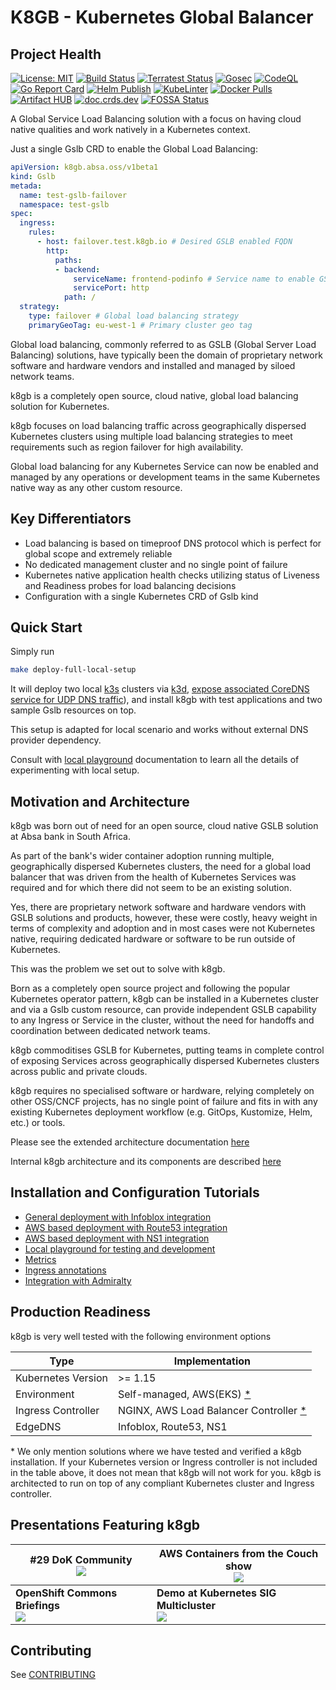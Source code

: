 # K8GB - Kubernetes Global Balancer

## Project Health

[![License: MIT](https://img.shields.io/badge/License-Apache_2.0-yellow.svg)](https://opensource.org/licenses/Apache-2.0)
[![Build Status](https://github.com/AbsaOSS/k8gb/workflows/build/badge.svg)](https://github.com/AbsaOSS/k8gb/actions?query=workflow%3A%22Golang+lint+and+test%22)
[![Terratest Status](https://github.com/AbsaOSS/k8gb/workflows/Terratest/badge.svg)](https://github.com/AbsaOSS/k8gb/actions?query=workflow%3ATerratest)
[![Gosec](https://github.com/AbsaOSS/k8gb/workflows/Gosec/badge.svg)](https://github.com/AbsaOSS/k8gb/actions?query=workflow%3AGosec)
[![CodeQL](https://github.com/AbsaOSS/k8gb/workflows/CodeQL/badge.svg)](https://github.com/AbsaOSS/k8gb/actions?query=workflow%3ACodeQL)
[![Go Report Card](https://goreportcard.com/badge/github.com/AbsaOSS/k8gb)](https://goreportcard.com/report/github.com/AbsaOSS/k8gb)
[![Helm Publish](https://github.com/AbsaOSS/k8gb/workflows/Helm%20Publish/badge.svg)](https://github.com/AbsaOSS/k8gb/actions?query=workflow%3A%22Helm+Publish%22)
[![KubeLinter](https://github.com/AbsaOSS/k8gb/workflows/KubeLinter/badge.svg)](https://github.com/AbsaOSS/k8gb/actions?query=workflow%3AKubeLinter)
[![Docker Pulls](https://img.shields.io/docker/pulls/absaoss/k8gb)](https://hub.docker.com/r/absaoss/k8gb)
[![Artifact HUB](https://img.shields.io/endpoint?url=https://artifacthub.io/badge/repository/k8gb)](https://artifacthub.io/packages/search?repo=k8gb)
[![doc.crds.dev](https://img.shields.io/badge/doc-crds-purple)](https://doc.crds.dev/github.com/absaoss/k8gb)
[![FOSSA Status](https://app.fossa.com/api/projects/custom%2B162%2Fgithub.com%2FAbsaOSS%2Fk8gb.svg?type=shield)](https://app.fossa.com/projects/custom%2B162%2Fgithub.com%2FAbsaOSS%2Fk8gb?ref=badge_shield)

A Global Service Load Balancing solution with a focus on having cloud native qualities and work natively in a Kubernetes context.

Just a single Gslb CRD to enable the Global Load Balancing:

```yaml
apiVersion: k8gb.absa.oss/v1beta1
kind: Gslb
metada:
  name: test-gslb-failover
  namespace: test-gslb
spec:
  ingress:
    rules:
      - host: failover.test.k8gb.io # Desired GSLB enabled FQDN
        http:
          paths:
          - backend:
              serviceName: frontend-podinfo # Service name to enable GSLB for
              servicePort: http
            path: /
  strategy:
    type: failover # Global load balancing strategy
    primaryGeoTag: eu-west-1 # Primary cluster geo tag
```

Global load balancing, commonly referred to as GSLB (Global Server Load Balancing) solutions, have typically been the domain of proprietary network software and hardware vendors and installed and managed by siloed network teams.

k8gb is a completely open source, cloud native, global load balancing solution for Kubernetes.

k8gb focuses on load balancing traffic across geographically dispersed Kubernetes clusters using multiple load balancing strategies to meet requirements such as region failover for high availability.

Global load balancing for any Kubernetes Service can now be enabled and managed by any operations or development teams in the same Kubernetes native way as any other custom resource.

## Key Differentiators

* Load balancing is based on timeproof DNS protocol which is perfect for global scope and extremely reliable
* No dedicated management cluster and no single point of failure
* Kubernetes native application health checks utilizing status of Liveness and Readiness probes for load balancing decisions
* Configuration with a single Kubernetes CRD of Gslb kind

## Quick Start

Simply run

```sh
make deploy-full-local-setup
```

It will deploy two local [k3s](https://k3s.io/) clusters via [k3d](https://k3d.io/), [expose associated CoreDNS service for UDP DNS traffic](./docs/exposing_dns.md)), and install k8gb with test applications and two sample Gslb resources on top.

This setup is adapted for local scenario and works without external DNS provider dependency.

Consult with [local playground](/docs/local.md) documentation to learn all the details of experimenting with local setup.

## Motivation and Architecture

k8gb was born out of need for an open source, cloud native GSLB solution at Absa bank in South Africa.

As part of the bank's wider container adoption running multiple, geographically dispersed Kubernetes clusters, the need for a global load balancer that was driven from the health of Kubernetes Services was required and for which there did not seem to be an existing solution.

Yes, there are proprietary network software and hardware vendors with GSLB solutions and products, however, these were costly, heavy weight in terms of complexity and adoption and in most cases were not Kubernetes native, requiring dedicated hardware or software to be run outside of Kubernetes.

This was the problem we set out to solve with k8gb.

Born as a completely open source project and following the popular Kubernetes operator pattern, k8gb can be installed in a Kubernetes cluster and via a Gslb custom resource, can provide independent GSLB capability to any Ingress or Service in the cluster, without the need for handoffs and coordination between dedicated network teams.

k8gb commoditises GSLB for Kubernetes, putting teams in complete control of exposing Services across geographically dispersed Kubernetes clusters across public and private clouds.

k8gb requires no specialised software or hardware, relying completely on other OSS/CNCF projects, has no single point of failure and fits in with any existing Kubernetes deployment workflow (e.g. GitOps, Kustomize, Helm, etc.) or tools.

Please see the extended architecture documentation [here](/docs/index.md)

Internal k8gb architecture and its components are described [here](/docs/components.md)

## Installation and Configuration Tutorials

* [General deployment with Infoblox integration](/docs/deploy_infoblox.md)
* [AWS based deployment with Route53 integration](/docs/deploy_route53.md)
* [AWS based deployment with NS1 integration](/docs/deploy_ns1.md)
* [Local playground for testing and development](/docs/local.md)
* [Metrics](/docs/metrics.md)
* [Ingress annotations](/docs/ingress_annotations.md)
* [Integration with Admiralty](/docs/admiralty.md)

## Production Readiness

k8gb is very well tested with the following environment options

| Type                             | Implementation                                                          |
|----------------------------------|-------------------------------------------------------------------------|
| Kubernetes Version               | >= 1.15                                                                 |
| Environment                      | Self-managed, AWS(EKS) [*](#clarify)                                |
| Ingress Controller               | NGINX, AWS Load Balancer Controller [*](#clarify)                       |
| EdgeDNS                          | Infoblox, Route53, NS1                                                  |

<a name="clarify"></a>* We only mention solutions where we have tested and verified a k8gb installation.
If your Kubernetes version or Ingress controller is not included in the table above, it does not mean that k8gb will not work for you. k8gb is architected to run on top of any compliant Kubernetes cluster and Ingress controller.

## Presentations Featuring k8gb

[//]: # (Table is generated with the help of https://www.tablesgenerator.com/markdown_tables#)

| **#29 DoK Community**<br> [![](http://img.youtube.com/vi/MluFlwPFZws/hqdefault.jpg)](https://www.youtube.com/watch?v=MluFlwPFZws "#29 DoK Community: How Absa Developed Cloud Native Global Load Balancer for Kubernetes") | **AWS Containers from the Couch show**<br> [![](http://img.youtube.com/vi/5pe3ezSnVI8/hqdefault.jpg)](https://www.youtube.com/watch?v=5pe3ezSnVI8 "AWS Containers from the Couch") |
|-------------------------------------------------------------------------------------------------------------------------------------------------------------------------------------------------------------------------------------------------------------------------------------------------|--------------------------------------------------------------------------------------------------------------------------------------------------------------------------------------|
| **OpenShift Commons Briefings**<br> [![](http://img.youtube.com/vi/5DhO9C2NCrk/0.jpg)](http://www.youtube.com/watch?v=5DhO9C2NCrk "OpenShift Commons Briefings")                                                                                                                                | **Demo at Kubernetes SIG Multicluster**<br> [![](http://img.youtube.com/vi/jeUeRQM-ZyM/0.jpg)](http://www.youtube.com/watch?v=jeUeRQM-ZyM "Kubernetes SIG Multicluster")             |


## Contributing

See [CONTRIBUTING](/CONTRIBUTING.md)
